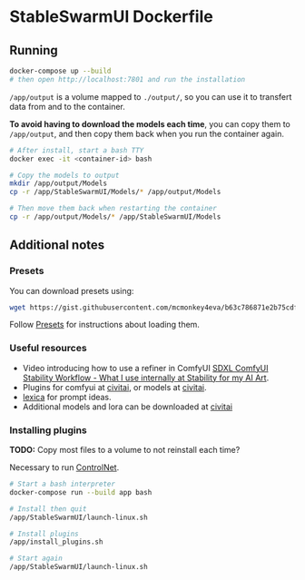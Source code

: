# StableSwarmUI Dockerfile

## Running

```bash
docker-compose up --build
# then open http://localhost:7801 and run the installation
```

`/app/output` is a volume mapped to `./output/`, so you can use it to transfert data from and to the container.

**To avoid having to download the models each time**, you can copy them to `/app/output`, and then copy them back when
you run the container again.

```bash
# After install, start a bash TTY
docker exec -it <container-id> bash

# Copy the models to output
mkdir /app/output/Models
cp -r /app/StableSwarmUI/Models/* /app/output/Models

# Then move them back when restarting the container
cp -r /app/output/Models/* /app/StableSwarmUI/Models
```

## Additional notes

### Presets

You can download presets using:

```bash
wget https://gist.githubusercontent.com/mcmonkey4eva/b63c786871e2b75cdf2622a2052620aa/raw/76be3fded8ff9b242509a50326ae4c723fd781c6/SDXL%2520Official%2520Presets.json
```

Follow [Presets](https://github.com/Stability-AI/StableSwarmUI/blob/master/docs/Presets.md) for instructions about
loading them.

### Useful resources

- Video introducing how to use a refiner in ComfyUI
  [SDXL ComfyUI Stability Workflow - What I use internally at Stability for my AI Art](https://www.youtube.com/watch?v=2Xe79Nl_6jA).
- Plugins for comfyui at [civitai](https://civitai.com/tag/comfyui), or models at [civitai](https://civitai.com/).
- [lexica](https://lexica.art/) for prompt ideas.
- Additional models and lora can be downloaded at [civitai](https://civitai.com/)

### Installing plugins

**TODO:** Copy most files to a volume to not reinstall each time?

Necessary to run [ControlNet](https://huggingface.co/stabilityai/control-lora).

```bash
# Start a bash interpreter
docker-compose run --build app bash

# Install then quit
/app/StableSwarmUI/launch-linux.sh

# Install plugins
/app/install_plugins.sh

# Start again
/app/StableSwarmUI/launch-linux.sh
```
